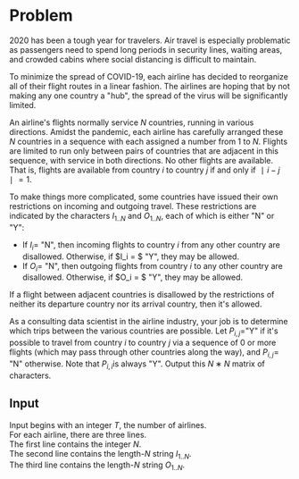 # Problem

2020 has been a tough year for travelers. Air travel is especially problematic as passengers need to spend long periods in security lines, waiting areas, and crowded cabins where social distancing is difficult to maintain.

To minimize the spread of COVID-19, each airline has decided to reorganize all of their flight routes in a linear fashion. The airlines are hoping that by not making any one country a "hub", the spread of the virus will be significantly limited.

An airline's flights normally service $N$ countries, running in various directions. Amidst the pandemic, each airline has carefully arranged these $N$ countries in a sequence with each assigned a number from $1$ to $N$. Flights are limited to run only between pairs of countries that are adjacent in this sequence, with service in both directions. No other flights are available. That is, flights are available from country $i$ to country $j$ if and only if $∣i−j∣=1$.

To make things more complicated, some countries have issued their own restrictions on incoming and outgoing travel. These restrictions are indicated by the characters $I_{1..N}$​ and $O_{1..N}$​, each of which is either "N" or "Y":

- If $I_i$​ = "N", then incoming flights to country $i$ from any other country are disallowed. Otherwise, if $I_i = $​ "Y", they may be allowed.
- If $O_i$​ = "N", then outgoing flights from country $i$ to any other country are disallowed. Otherwise, if $O_i = $​ "Y", they may be allowed.

If a flight between adjacent countries is disallowed by the restrictions of neither its departure country nor its arrival country, then it's allowed.

As a consulting data scientist in the airline industry, your job is to determine which trips between the various countries are possible. Let $P_{i,j} =$​ "Y" if it's possible to travel from country $i$ to country $j$ via a sequence of 0 or more flights (which may pass through other countries along the way), and $P_{i,j} =$​ "N" otherwise. Note that $P_{i,i}$​ is always "Y". Output this $N∗N$ matrix of characters.

## Input

Input begins with an integer $T$, the number of airlines.  
For each airline, there are three lines.  
The first line contains the integer $N$.  
The second line contains the length-$N$ string $I_{1..N}$​.  
The third line contains the length-$N$ string $O_{1..N}$​.
